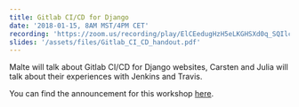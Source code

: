 ```yaml
---
title: Gitlab CI/CD for Django
date: '2018-01-15, 8AM MST/4PM CET'
recording: 'https://zoom.us/recording/play/ElCEedugHzH5eLKGHSXd0q_SQIlcPq1wRumvafIctUkQuerSlf4lmFI6RbqgNlHE'
slides: '/assets/files/Gitlab_CI_CD_handout.pdf'
---
```


Malte will talk about Gitlab CI/CD for Django websites,
Carsten and Julia will talk about their experiences with Jenkins and Travis.

You can find the announcement for this workshop [here](/2017/12/14/announcing-the-first-virtual-workshop/).
